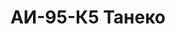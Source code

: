 ---
title: АИ-95-К5 Танеко
thumb: /assets/certificates/images/thumbs/ai-95-k5-taneko-thumb.jpg
image: /assets/certificates/images/large/ai-95-k5-taneko-large.jpg
file: /assets/certificates/files/ai-95-k5-taneko.pdg
---